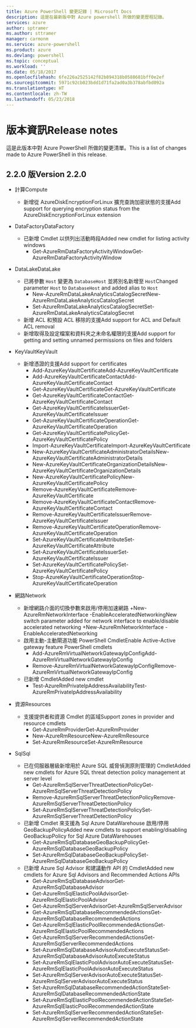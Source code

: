 ```yaml
---
title: Azure PowerShell 變更記錄 | Microsoft Docs
description: 這是在最新版中對 Azure powershell 所做的變更歷程記錄。
services: azure
author: sptramer
ms.author: sttramer
manager: carmonm
ms.service: azure-powershell
ms.product: azure
ms.devlang: powershell
ms.topic: conceptual
ms.workload: ''
ms.date: 05/18/2017
ms.openlocfilehash: 6fe226a2525142f82b894318b0588681bff0e2ef
ms.sourcegitcommit: 5971c92cb023bdd1d71fa2ad0a3b378abfbd092a
ms.translationtype: HT
ms.contentlocale: zh-TW
ms.lasthandoff: 05/23/2018
---
```

# <a name="release-notes"></a><span data-ttu-id="ad331-103">版本資訊</span><span class="sxs-lookup"><span data-stu-id="ad331-103">Release notes</span></span>

<span data-ttu-id="ad331-104">這是此版本中對 Azure PowerShell 所做的變更清單。</span><span class="sxs-lookup"><span data-stu-id="ad331-104">This is a list of changes made to Azure PowerShell in this release.</span></span>

## <a name="version-220"></a><span data-ttu-id="ad331-105">2.2.0 版</span><span class="sxs-lookup"><span data-stu-id="ad331-105">Version 2.2.0</span></span>
* <span data-ttu-id="ad331-106">計算</span><span class="sxs-lookup"><span data-stu-id="ad331-106">Compute</span></span>
  - <span data-ttu-id="ad331-107">新增從 AzureDiskEncryptionForLinux 擴充查詢加密狀態的支援</span><span class="sxs-lookup"><span data-stu-id="ad331-107">Add support for querying encryption status from the AzureDiskEncryptionForLinux extension</span></span>
* <span data-ttu-id="ad331-108">DataFactory</span><span class="sxs-lookup"><span data-stu-id="ad331-108">DataFactory</span></span>
  - <span data-ttu-id="ad331-109">已新增 Cmdlet 以供列出活動時段</span><span class="sxs-lookup"><span data-stu-id="ad331-109">Added new cmdlet for listing activity windows</span></span>
    + <span data-ttu-id="ad331-110">Get-AzureRmDataFactoryActivityWindow</span><span class="sxs-lookup"><span data-stu-id="ad331-110">Get-AzureRmDataFactoryActivityWindow</span></span>
* <span data-ttu-id="ad331-111">DataLake</span><span class="sxs-lookup"><span data-stu-id="ad331-111">DataLake</span></span>
  - <span data-ttu-id="ad331-112">已將參數 `Host` 變更為 `DatabaseHost` 並將別名新增至 `Host`</span><span class="sxs-lookup"><span data-stu-id="ad331-112">Changed parameter `Host` to `DatabaseHost` and added alias to `Host`</span></span>
    + <span data-ttu-id="ad331-113">New-AzureRmDataLakeAnalyticsCatalogSecret</span><span class="sxs-lookup"><span data-stu-id="ad331-113">New-AzureRmDataLakeAnalyticsCatalogSecret</span></span>
    + <span data-ttu-id="ad331-114">Set-AzureRmDataLakeAnalyticsCatalogSecret</span><span class="sxs-lookup"><span data-stu-id="ad331-114">Set-AzureRmDataLakeAnalyticsCatalogSecret</span></span>
  - <span data-ttu-id="ad331-115">新增 ACL 和預設 ACL 移除的支援</span><span class="sxs-lookup"><span data-stu-id="ad331-115">Add support for ACL and Default ACL removal</span></span>
  - <span data-ttu-id="ad331-116">新增取得及設定檔案和資料夾之未命名權限的支援</span><span class="sxs-lookup"><span data-stu-id="ad331-116">Add support for getting and setting unnamed permissions on files and folders</span></span>
* <span data-ttu-id="ad331-117">KeyVault</span><span class="sxs-lookup"><span data-stu-id="ad331-117">KeyVault</span></span>
  - <span data-ttu-id="ad331-118">新增憑證的支援</span><span class="sxs-lookup"><span data-stu-id="ad331-118">Add support for certificates</span></span>
    + <span data-ttu-id="ad331-119">Add-AzureKeyVaultCertificate</span><span class="sxs-lookup"><span data-stu-id="ad331-119">Add-AzureKeyVaultCertificate</span></span>
    + <span data-ttu-id="ad331-120">Add-AzureKeyVaultCertificateContact</span><span class="sxs-lookup"><span data-stu-id="ad331-120">Add-AzureKeyVaultCertificateContact</span></span>
    + <span data-ttu-id="ad331-121">Get-AzureKeyVaultCertificate</span><span class="sxs-lookup"><span data-stu-id="ad331-121">Get-AzureKeyVaultCertificate</span></span>
    + <span data-ttu-id="ad331-122">Get-AzureKeyVaultCertificateContact</span><span class="sxs-lookup"><span data-stu-id="ad331-122">Get-AzureKeyVaultCertificateContact</span></span>
    + <span data-ttu-id="ad331-123">Get-AzureKeyVaultCertificateIssuer</span><span class="sxs-lookup"><span data-stu-id="ad331-123">Get-AzureKeyVaultCertificateIssuer</span></span>
    + <span data-ttu-id="ad331-124">Get-AzureKeyVaultCertificateOperation</span><span class="sxs-lookup"><span data-stu-id="ad331-124">Get-AzureKeyVaultCertificateOperation</span></span>
    + <span data-ttu-id="ad331-125">Get-AzureKeyVaultCertificatePolicy</span><span class="sxs-lookup"><span data-stu-id="ad331-125">Get-AzureKeyVaultCertificatePolicy</span></span>
    + <span data-ttu-id="ad331-126">Import-AzureKeyVaultCertificate</span><span class="sxs-lookup"><span data-stu-id="ad331-126">Import-AzureKeyVaultCertificate</span></span>
    + <span data-ttu-id="ad331-127">New-AzureKeyVaultCertificateAdministratorDetails</span><span class="sxs-lookup"><span data-stu-id="ad331-127">New-AzureKeyVaultCertificateAdministratorDetails</span></span>
    + <span data-ttu-id="ad331-128">New-AzureKeyVaultCertificateOrganizationDetails</span><span class="sxs-lookup"><span data-stu-id="ad331-128">New-AzureKeyVaultCertificateOrganizationDetails</span></span>
    + <span data-ttu-id="ad331-129">New-AzureKeyVaultCertificatePolicy</span><span class="sxs-lookup"><span data-stu-id="ad331-129">New-AzureKeyVaultCertificatePolicy</span></span>
    + <span data-ttu-id="ad331-130">Remove-AzureKeyVaultCertificate</span><span class="sxs-lookup"><span data-stu-id="ad331-130">Remove-AzureKeyVaultCertificate</span></span>
    + <span data-ttu-id="ad331-131">Remove-AzureKeyVaultCertificateContact</span><span class="sxs-lookup"><span data-stu-id="ad331-131">Remove-AzureKeyVaultCertificateContact</span></span>
    + <span data-ttu-id="ad331-132">Remove-AzureKeyVaultCertificateIssuer</span><span class="sxs-lookup"><span data-stu-id="ad331-132">Remove-AzureKeyVaultCertificateIssuer</span></span>
    + <span data-ttu-id="ad331-133">Remove-AzureKeyVaultCertificateOperation</span><span class="sxs-lookup"><span data-stu-id="ad331-133">Remove-AzureKeyVaultCertificateOperation</span></span>
    + <span data-ttu-id="ad331-134">Set-AzureKeyVaultCertificateAttribute</span><span class="sxs-lookup"><span data-stu-id="ad331-134">Set-AzureKeyVaultCertificateAttribute</span></span>
    + <span data-ttu-id="ad331-135">Set-AzureKeyVaultCertificateIssuer</span><span class="sxs-lookup"><span data-stu-id="ad331-135">Set-AzureKeyVaultCertificateIssuer</span></span>
    + <span data-ttu-id="ad331-136">Set-AzureKeyVaultCertificatePolicy</span><span class="sxs-lookup"><span data-stu-id="ad331-136">Set-AzureKeyVaultCertificatePolicy</span></span>
    + <span data-ttu-id="ad331-137">Stop-AzureKeyVaultCertificateOperation</span><span class="sxs-lookup"><span data-stu-id="ad331-137">Stop-AzureKeyVaultCertificateOperation</span></span>
* <span data-ttu-id="ad331-138">網路</span><span class="sxs-lookup"><span data-stu-id="ad331-138">Network</span></span>

  - <span data-ttu-id="ad331-139">新增網路介面的切換參數來啟用/停用加速網路 +New-AzureRmNetworkInterface -EnableAcceleratedNetworking</span><span class="sxs-lookup"><span data-stu-id="ad331-139">New switch parameter added for network interface to enable/disable accelerated networking +New-AzureRmNetworkInterface -EnableAcceleratedNetworking</span></span>
  - <span data-ttu-id="ad331-140">啟用主動-主動閘道功能 PowerShell Cmdlet</span><span class="sxs-lookup"><span data-stu-id="ad331-140">Enable Active-Active gateway feature PowerShell cmdlets</span></span>
    + <span data-ttu-id="ad331-141">Add-AzureRmVirtualNetworkGatewayIpConfig</span><span class="sxs-lookup"><span data-stu-id="ad331-141">Add-AzureRmVirtualNetworkGatewayIpConfig</span></span>
    + <span data-ttu-id="ad331-142">Remove-AzureRmVirtualNetworkGatewayIpConfig</span><span class="sxs-lookup"><span data-stu-id="ad331-142">Remove-AzureRmVirtualNetworkGatewayIpConfig</span></span>
  - <span data-ttu-id="ad331-143">已新增 Cmdlet</span><span class="sxs-lookup"><span data-stu-id="ad331-143">Added new cmdlet</span></span>
    + <span data-ttu-id="ad331-144">Test-AzureRmPrivateIpAddressAvailability</span><span class="sxs-lookup"><span data-stu-id="ad331-144">Test-AzureRmPrivateIpAddressAvailability</span></span>
* <span data-ttu-id="ad331-145">資源</span><span class="sxs-lookup"><span data-stu-id="ad331-145">Resources</span></span>
  - <span data-ttu-id="ad331-146">支援提供者和資源 Cmdlet 的區域</span><span class="sxs-lookup"><span data-stu-id="ad331-146">Support zones in provider and resource cmdlets</span></span>
    + <span data-ttu-id="ad331-147">Get-AzureRmProvider</span><span class="sxs-lookup"><span data-stu-id="ad331-147">Get-AzureRmProvider</span></span>
    + <span data-ttu-id="ad331-148">New-AzureRmResource</span><span class="sxs-lookup"><span data-stu-id="ad331-148">New-AzureRmResource</span></span>
    + <span data-ttu-id="ad331-149">Set-AzureRmResource</span><span class="sxs-lookup"><span data-stu-id="ad331-149">Set-AzureRmResource</span></span>
* <span data-ttu-id="ad331-150">Sql</span><span class="sxs-lookup"><span data-stu-id="ad331-150">Sql</span></span>
  - <span data-ttu-id="ad331-151">已在伺服器層級新增用於 Azure SQL 威脅偵測原則管理的 Cmdlet</span><span class="sxs-lookup"><span data-stu-id="ad331-151">Added new cmdlets for Azure SQL threat detection policy management at server level</span></span>
    + <span data-ttu-id="ad331-152">Get-AzureRmSqlServerThreatDetectionPolicy</span><span class="sxs-lookup"><span data-stu-id="ad331-152">Get-AzureRmSqlServerThreatDetectionPolicy</span></span>
    + <span data-ttu-id="ad331-153">Remove-AzureRmSqlServerThreatDetectionPolicy</span><span class="sxs-lookup"><span data-stu-id="ad331-153">Remove-AzureRmSqlServerThreatDetectionPolicy</span></span>
    + <span data-ttu-id="ad331-154">Set-AzureRmSqlServerThreatDetectionPolicy</span><span class="sxs-lookup"><span data-stu-id="ad331-154">Set-AzureRmSqlServerThreatDetectionPolicy</span></span>
  - <span data-ttu-id="ad331-155">已新增 Cmdlet 來支援為 Sql Azure DataWarehouse 啟用/停用 GeoBackupPolicy</span><span class="sxs-lookup"><span data-stu-id="ad331-155">Added new cmdlets to support enabling/disabling GeoBackupPolicy for Sql Azure DataWarehouses</span></span>
    + <span data-ttu-id="ad331-156">Get-AzureRmSqlDatabaseGeoBackupPolicy</span><span class="sxs-lookup"><span data-stu-id="ad331-156">Get-AzureRmSqlDatabaseGeoBackupPolicy</span></span>
    + <span data-ttu-id="ad331-157">Set-AzureRmSqlDatabaseGeoBackupPolicy</span><span class="sxs-lookup"><span data-stu-id="ad331-157">Set-AzureRmSqlDatabaseGeoBackupPolicy</span></span>
  - <span data-ttu-id="ad331-158">已新增 Azure Sql Advisor 和建議動作 API 的 Cmdlet</span><span class="sxs-lookup"><span data-stu-id="ad331-158">Added new cmdlets for Azure Sql Advisors and Recommended Actions APIs</span></span>
    + <span data-ttu-id="ad331-159">Get-AzureRmSqlDatabaseAdvisor</span><span class="sxs-lookup"><span data-stu-id="ad331-159">Get-AzureRmSqlDatabaseAdvisor</span></span>
    + <span data-ttu-id="ad331-160">Get-AzureRmSqlElasticPoolAdvisor</span><span class="sxs-lookup"><span data-stu-id="ad331-160">Get-AzureRmSqlElasticPoolAdvisor</span></span>
    + <span data-ttu-id="ad331-161">Get-AzureRmSqlServerAdvisor</span><span class="sxs-lookup"><span data-stu-id="ad331-161">Get-AzureRmSqlServerAdvisor</span></span>
    + <span data-ttu-id="ad331-162">Get-AzureRmSqlDatabaseRecommendedActions</span><span class="sxs-lookup"><span data-stu-id="ad331-162">Get-AzureRmSqlDatabaseRecommendedActions</span></span>
    + <span data-ttu-id="ad331-163">Get-AzureRmSqlElasticPoolRecommendedActions</span><span class="sxs-lookup"><span data-stu-id="ad331-163">Get-AzureRmSqlElasticPoolRecommendedActions</span></span>
    + <span data-ttu-id="ad331-164">Get-AzureRmSqlServerRecommendedActions</span><span class="sxs-lookup"><span data-stu-id="ad331-164">Get-AzureRmSqlServerRecommendedActions</span></span>
    + <span data-ttu-id="ad331-165">Set-AzureRmSqlDatabaseAdvisorAutoExecuteStatus</span><span class="sxs-lookup"><span data-stu-id="ad331-165">Set-AzureRmSqlDatabaseAdvisorAutoExecuteStatus</span></span>
    + <span data-ttu-id="ad331-166">Set-AzureRmSqlElasticPoolAdvisorAutoExecuteStatus</span><span class="sxs-lookup"><span data-stu-id="ad331-166">Set-AzureRmSqlElasticPoolAdvisorAutoExecuteStatus</span></span>
    + <span data-ttu-id="ad331-167">Set-AzureRmSqlServerAdvisorAutoExecuteStatus</span><span class="sxs-lookup"><span data-stu-id="ad331-167">Set-AzureRmSqlServerAdvisorAutoExecuteStatus</span></span>
    + <span data-ttu-id="ad331-168">Set-AzureRmSqlDatabaseRecommendedActionState</span><span class="sxs-lookup"><span data-stu-id="ad331-168">Set-AzureRmSqlDatabaseRecommendedActionState</span></span>
    + <span data-ttu-id="ad331-169">Set-AzureRmSqlElasticPoolRecommendedActionState</span><span class="sxs-lookup"><span data-stu-id="ad331-169">Set-AzureRmSqlElasticPoolRecommendedActionState</span></span>
    + <span data-ttu-id="ad331-170">Set-AzureRmSqlServerRecommendedActionState</span><span class="sxs-lookup"><span data-stu-id="ad331-170">Set-AzureRmSqlServerRecommendedActionState</span></span>
